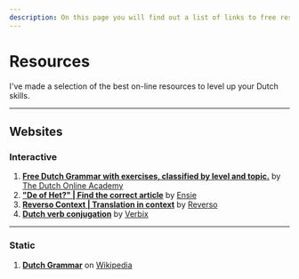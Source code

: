 ```yaml
---
description: On this page you will find out a list of links to free resources to level up your Dutch skills.
---
```


# Resources

I've made a selection of the best on-line resources to level up your Dutch skills.

---

## Websites

### Interactive

1. [**Free Dutch Grammar with exercises, classified by level and topic.**](https://thedutchonlineacademy.com/en/dutch-grammar) by [The Dutch Online Academy](https://thedutchonlineacademy.com/)
2. [**"De of Het?" | Find the correct article**](https://www.ensie.nl/de-of-het) by [Ensie](https://www.ensie.nl/)
3. [**Reverso Context | Translation in context**](https://context.reverso.net/translation/english-dutch/) by [Reverso](https://context.reverso.net/)
4. [**Dutch verb conjugation**](https://verbix.com/languages/dutch) by [Verbix](https://verbix.com/)

---

### Static

1. [**Dutch Grammar**](https://en.wikipedia.org/wiki/Dutch_grammar) on [Wikipedia](https://en.wikipedia.org/)
